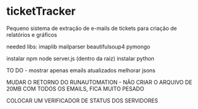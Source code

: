 # ticketTracker
Pequeno sistema de extração de e-mails de tickets para criação de relatórios e gráficos

needed libs:
imaplib
mailparser
beautifulsoup4
pymongo

instalar npm
node server.js (dentro da raiz)
instalar python


TO DO -
mostrar apenas emails atualizados
melhorar jsons

MUDAR O RETORNO DO RUNAUTOMATION - NÃO CRIAR O ARQUIVO DE 20MB COM TODOS OS EMAILS, FICA MUITO PESADO

COLOCAR UM VERIFICADOR DE STATUS DOS SERVIDORES

